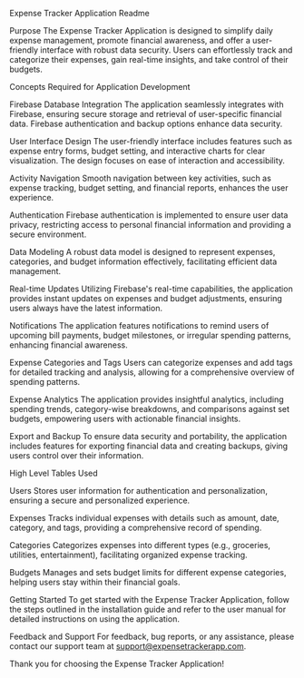 Expense Tracker Application Readme

Purpose
The Expense Tracker Application is designed to simplify daily expense management, promote financial awareness, and offer a user-friendly interface with robust data security. Users can effortlessly track and categorize their expenses, gain real-time insights, and take control of their budgets.

Concepts Required for Application Development

Firebase Database Integration
The application seamlessly integrates with Firebase, ensuring secure storage and retrieval of user-specific financial data. Firebase authentication and backup options enhance data security.

User Interface Design
The user-friendly interface includes features such as expense entry forms, budget setting, and interactive charts for clear visualization. The design focuses on ease of interaction and accessibility.

Activity Navigation
Smooth navigation between key activities, such as expense tracking, budget setting, and financial reports, enhances the user experience.

Authentication
Firebase authentication is implemented to ensure user data privacy, restricting access to personal financial information and providing a secure environment.

Data Modeling
A robust data model is designed to represent expenses, categories, and budget information effectively, facilitating efficient data management.

Real-time Updates
Utilizing Firebase's real-time capabilities, the application provides instant updates on expenses and budget adjustments, ensuring users always have the latest information.

Notifications
The application features notifications to remind users of upcoming bill payments, budget milestones, or irregular spending patterns, enhancing financial awareness.

Expense Categories and Tags
Users can categorize expenses and add tags for detailed tracking and analysis, allowing for a comprehensive overview of spending patterns.

Expense Analytics
The application provides insightful analytics, including spending trends, category-wise breakdowns, and comparisons against set budgets, empowering users with actionable financial insights.

Export and Backup
To ensure data security and portability, the application includes features for exporting financial data and creating backups, giving users control over their information.

High Level Tables Used

Users
Stores user information for authentication and personalization, ensuring a secure and personalized experience.

Expenses
Tracks individual expenses with details such as amount, date, category, and tags, providing a comprehensive record of spending.

Categories
Categorizes expenses into different types (e.g., groceries, utilities, entertainment), facilitating organized expense tracking.

Budgets
Manages and sets budget limits for different expense categories, helping users stay within their financial goals.

Getting Started
To get started with the Expense Tracker Application, follow the steps outlined in the installation guide and refer to the user manual for detailed instructions on using the application.

Feedback and Support
For feedback, bug reports, or any assistance, please contact our support team at support@expensetrackerapp.com.

Thank you for choosing the Expense Tracker Application!